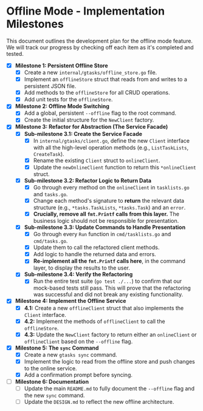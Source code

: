 # Offline Mode - Implementation Milestones

This document outlines the development plan for the offline mode feature. We will track our progress by checking off each item as it's completed and tested.

- [x] **Milestone 1: Persistent Offline Store**
  - [x] Create a new `internal/gtasks/offline_store.go` file.
  - [x] Implement an `offlineStore` struct that reads from and writes to a persistent JSON file.
  - [x] Add methods to the `offlineStore` for all CRUD operations.
  - [x] Add unit tests for the `offlineStore`.

- [x] **Milestone 2: Offline Mode Switching**
  - [x] Add a global, persistent `--offline` flag to the root command.
  - [x] Create the initial structure for the `NewClient` factory.

- [x] **Milestone 3: Refactor for Abstraction (The Service Facade)**
  - [x] **Sub-milestone 3.1: Create the Service Facade**
    - [x] In `internal/gtasks/client.go`, define the new `Client` interface with all the high-level operation methods (e.g., `ListTaskLists`, `CreateTask`).
    - [x] Rename the existing `Client` struct to `onlineClient`.
    - [x] Update the `newOnlineClient` function to return this `*onlineClient` struct.
  - [x] **Sub-milestone 3.2: Refactor Logic to Return Data**
    - [x] Go through every method on the `onlineClient` in `tasklists.go` and `tasks.go`.
    - [x] Change each method's signature to **return** the relevant data structure (e.g., `*tasks.TaskLists`, `*tasks.Task`) and an `error`.
    - [x] **Crucially, remove all `fmt.Printf` calls from this layer.** The business logic should not be responsible for presentation.
  - [x] **Sub-milestone 3.3: Update Commands to Handle Presentation**
    - [x] Go through every `Run` function in `cmd/tasklists.go` and `cmd/tasks.go`.
    - [x] Update them to call the refactored client methods.
    - [x] Add logic to handle the returned data and errors.
    - [x] **Re-implement all the `fmt.Printf` calls here**, in the command layer, to display the results to the user.
  - [x] **Sub-milestone 3.4: Verify the Refactoring**
    - [x] Run the entire test suite (`go test ./...`) to confirm that our mock-based tests still pass. This will prove that the refactoring was successful and did not break any existing functionality.

- [x] **Milestone 4: Implement the Offline Service**
  - [x] **4.1:** Create a new `offlineClient` struct that also implements the `Client` interface.
  - [x] **4.2:** Implement the methods of `offlineClient` to call the `offlineStore`.
  - [x] **4.3:** Update the `NewClient` factory to return either an `onlineClient` or `offlineClient` based on the `--offline` flag.

- [x] **Milestone 5: The `sync` Command**
  - [x] Create a new `gtasks sync` command.
  - [x] Implement the logic to read from the offline store and push changes to the online service.
  - [x] Add a confirmation prompt before syncing.

- [ ] **Milestone 6: Documentation**
  - [ ] Update the main `README.md` to fully document the `--offline` flag and the new `sync` command.
  - [ ] Update the `DESIGN.md` to reflect the new offline architecture.
